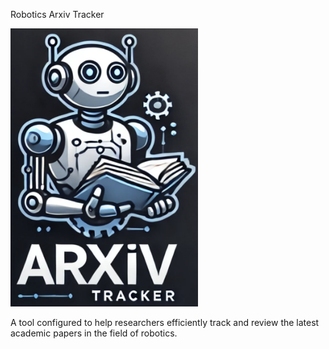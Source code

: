 

Robotics Arxiv Tracker

<img src="imgs/readme/robotics_arxiv_tracker.png" alt="Robotics Arxiv Tracker" width="300px" />

A tool configured to help researchers efficiently track and review the latest academic papers in the field of robotics.
